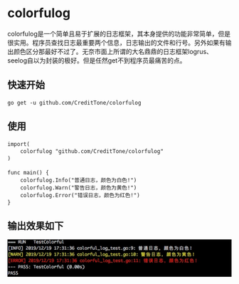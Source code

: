 # colorfulog


colorfulog是一个简单且易于扩展的日志框架，其本身提供的功能非常简单，但是很实用。程序员查找日志最重要两个信息，日志输出的文件和行号。另外如果有输出颜色区分那最好不过了。无奈市面上所谓的大名鼎鼎的日志框架logrus、seelog自以为封装的极好。但是任然get不到程序员最痛苦的点。

## 快速开始

	go get -u github.com/CreditTone/colorfulog

## 使用
```golang
import(
	colorfulog "github.com/CreditTone/colorfulog"
)

func main() {
	colorfulog.Info("普通日志，颜色为白色!")
	colorfulog.Warn("警告日志，颜色为黄色!")
	colorfulog.Error("错误日志，颜色为红色!")
}
```

## 输出效果如下
![测试效果图](https://raw.githubusercontent.com/CreditTone/staticfiles/master/1576747983685.jpg "测试效果图")
